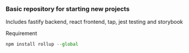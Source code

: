 ### Basic repository for starting new projects

Includes fastify backend, react frontend, tap, jest testing and storybook

Requirement

```js
npm install rollup --global
```